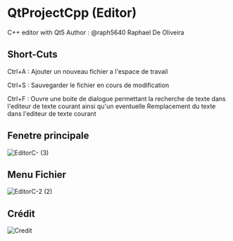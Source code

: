 # QtProjectCpp (Editor)
C++ editor with Qt5
Author : @raph5640 Raphael De Oliveira

## Short-Cuts

Ctrl+A : Ajouter un nouveau fichier a l'espace de travail

Ctrl+S : Sauvegarder le fichier en cours de modification

Ctrl+F : Ouvre une boite de dialogue permettant la recherche de texte dans l'editeur de texte courant ainsi qu'un eventuelle Remplacement du texte dans l'editeur de texte courant

## Fenetre principale
![EditorC- (3)](https://github.com/raph5640/QtProjectCpp/assets/140059828/a5d2c922-abc6-43cc-9d57-c8e6f8974f27)

## Menu Fichier
![EditorC-2 (2)](https://github.com/raph5640/QtProjectCpp/assets/140059828/cb73df27-67e4-42dd-b5dd-0b3f985d396f)


## Crédit
![Credit](https://github.com/raph5640/QtProjectCpp/assets/140059828/79da63f6-c9a3-4f8f-beed-7f5202d84bdd)

